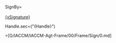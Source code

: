 SignBy=<br><br><u>{xSignature}</u>

Handle.sec=("{Handle}")

=[G/IACCM/IACCM-Agt-Frame/00/Frame/Sign/0.md]
